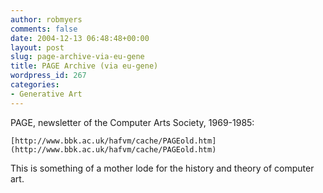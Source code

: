 ```yaml
---
author: robmyers
comments: false
date: 2004-12-13 06:48:48+00:00
layout: post
slug: page-archive-via-eu-gene
title: PAGE Archive (via eu-gene)
wordpress_id: 267
categories:
- Generative Art
---
```


PAGE, newsletter of the Computer Arts Society, 1969-1985:  
  
	[http://www.bbk.ac.uk/hafvm/cache/PAGEold.htm](http://www.bbk.ac.uk/hafvm/cache/PAGEold.htm)  
  
This is something of a mother lode for the history and theory of computer art.

  


